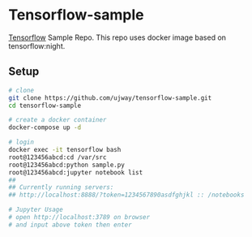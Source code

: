 # Tensorflow-sample
[Tensorflow](https://www.tensorflow.org/) Sample Repo.
This repo uses docker image based on tensorflow:night.

## Setup
```sh
# clone
git clone https://github.com/ujway/tensorflow-sample.git
cd tensorflow-sample

# create a docker container
docker-compose up -d

# login
docker exec -it tensorflow bash
root@123456abcd:cd /var/src
root@123456abcd:python sample.py
root@123456abcd:jupyter notebook list
## 
## Currently running servers:
## http://localhost:8888/?token=1234567890asdfghjkl :: /notebooks

# Jupyter Usage
# open http://localhost:3789 on browser
# and input above token then enter
```
